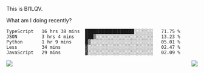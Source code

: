 This is BI1LQV.

What am I doing recently?

<!--START_SECTION:waka-->

```text
TypeScript   16 hrs 38 mins  ██████████████████░░░░░░░   71.75 %
JSON         3 hrs 4 mins    ███▒░░░░░░░░░░░░░░░░░░░░░   13.23 %
Python       1 hr 9 mins     █▒░░░░░░░░░░░░░░░░░░░░░░░   05.01 %
Less         34 mins         ▓░░░░░░░░░░░░░░░░░░░░░░░░   02.47 %
JavaScript   29 mins         ▓░░░░░░░░░░░░░░░░░░░░░░░░   02.09 %
```

<!--END_SECTION:waka-->
<img align="right" src="https://github-readme-stats.vercel.app/api?username=bi1lqv&show_icons=true&count_private=true">

<img src="https://metrics.lecoq.io/bi1lqv?template=classic&base.activity=0&base.community=0&base.repositories=0&base.metadata=0&isocalendar=1&base=header%2C%20activity%2C%20community%2C%20repositories%2C%20metadata&base.indepth=false&base.hireable=false&isocalendar=false&isocalendar.duration=full-year&config.timezone=Asia%2FShanghai">
